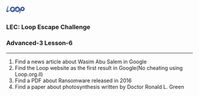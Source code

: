 <img src='../loop.png' width='10%'>

### LEC: Loop Escape Challenge
### Advanced-3 Lesson-6
---
1. Find a news article about Wasim Abu Salem in Google
2. Find the Loop website as the first result in Google(No cheating using Loop.org.il)
3. Find a PDF about Ransomware released in 2016
4. Find a paper about photosynthesis written by Doctor Ronald L. Green